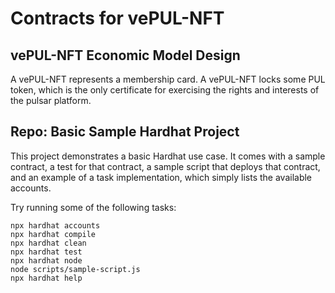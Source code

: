 # Contracts for vePUL-NFT

## vePUL-NFT Economic Model Design

A vePUL-NFT represents a membership card. A vePUL-NFT locks some PUL token, which is the only certificate for exercising the rights and interests of the pulsar platform.



## Repo: Basic Sample Hardhat Project

This project demonstrates a basic Hardhat use case. It comes with a sample contract, a test for that contract, a sample script that deploys that contract, and an example of a task implementation, which simply lists the available accounts.

Try running some of the following tasks:

```shell
npx hardhat accounts
npx hardhat compile
npx hardhat clean
npx hardhat test
npx hardhat node
node scripts/sample-script.js
npx hardhat help
```
